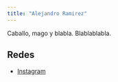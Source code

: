 ```yaml
---
title: "Alejandro Ramirez"
---
```


Caballo, mago y blabla. Blablablabla.

## Redes

- [Instagram](https://www.instagram.com/horse.wizard)
